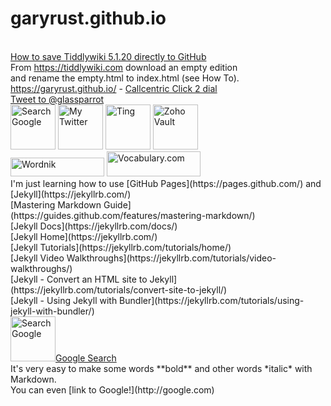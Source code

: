 # garyrust.github.io
<br>
<html>
<a href="https://kookma.github.io/TW5-GitHub-Saver/" target="_blank">How to save Tiddlywiki 5.1.20 directly to GitHub</a><br>
From <a href="https://tiddlywiki.com" target="_blank">https://tiddlywiki.com</a>
download an empty edition <br>
and rename the empty.html to index.html (see How To).<br>
<a href="https://garyrust.github.io/" target="_blank">https://garyrust.github.io/</a> - <a href="https://my.callcentric.com/c2d/" target="_blank">Callcentric Click 2 dial</a></html> <br>
<html><a href="https://twitter.com/intent/tweet?screen_name=glassparrot&ref_src=twsrc%5Etfw" class="twitter-mention-button" data-show-count="false">Tweet to @glassparrot</a><script async src="https://platform.twitter.com/widgets.js" charset="utf-8"></script></html> <br>
<html><a href="https://www.google.com/" target="_blank"><img title="Search Google"
style="border: 0px solid ; width: 72px; height: 72px;"
alt="Search Google"
src="http://icons.iconarchive.com/icons/papirus-team/papirus-apps/72/google-icon.png"></a></html>
<html><a href="https://twitter.com/glassparrot" target="_blank"><img title="My Twitter"
style="border: 0px solid ; width: 72px; height: 72px;"
alt="My Twitter"
src="http://icons.iconarchive.com/icons/limav/flat-gradient-social/72/Twitter-icon.png"></a></html>
<html><a href="https://ting.com/account" target="_blank"><img title="Ting"
style="border: 0px solid ; width: 72px; height: 72px;"
alt="Ting"
src="https://www.richmondsavers.com/wp-content/uploads/2017/06/ting-social-logo.png"></a></html>
<html><a href="https://vault.zoho.com/" target="_blank"><img title="Zoho Vault"
style="border: 0px solid ; width: 72px; height: 72px;"
alt="Zoho Vault"
src="https://bit.ly/3e3h8zZ"></a></html><br> 
<html><a href="https://www.wordnik.com/about" target="_blank"><img title="Wordnik"
style="border: 0px solid ; width: 150px; height: 30px;"
alt="Wordnik"
src="https://www.wordnik.com/img/wordnik-logo-300px.png"></a></html> 
<html><a href="https://www.vocabulary.com/dictionary/" target="_blank"><img title="Vocabulary.com"
style="border: 0px solid ; width: 150px; height: 40px;"
alt="Vocabulary.com"
src="https://www.nwaea.org/media/cms/Screen_Shot_20141023_at_1_CA5F8D648ABBD.png"></a></html> <br>
I'm just learning how to use [GitHub Pages](https://pages.github.com/) and [Jekyll](https://jekyllrb.com/) <br>
[Mastering Markdown Guide](https://guides.github.com/features/mastering-markdown/) <br>
[Jekyll Docs](https://jekyllrb.com/docs/) <br>
[Jekyll Home](https://jekyllrb.com/) <br>
[Jekyll Tutorials](https://jekyllrb.com/tutorials/home/) <br>
[Jekyll Video Walkthroughs](https://jekyllrb.com/tutorials/video-walkthroughs/) <br>
[Jekyll - Convert an HTML site to Jekyll](https://jekyllrb.com/tutorials/convert-site-to-jekyll/) <br>
[Jekyll - Using Jekyll with Bundler](https://jekyllrb.com/tutorials/using-jekyll-with-bundler/) <br>
<html><a href="https://www.google.com/" target="_blank"><img title="Search Google"
style="border: 0px solid ; width: 72px; height: 72px;"
alt="Search Google"
src="http://icons.iconarchive.com/icons/papirus-team/papirus-apps/72/google-icon.png">Google Search</a></html> <br>
It's very easy to make some words **bold** and other words *italic* with Markdown.<br>
You can even [link to Google!](http://google.com) <br>
